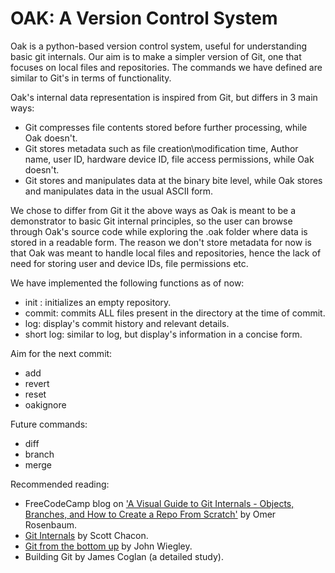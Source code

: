 # OAK: A Version Control System
Oak is a python-based version control system, useful for understanding basic git internals. Our aim is to make a simpler version of Git, one that focuses on local files and repositories.
The commands we have defined are similar to Git's in terms of functionality.

Oak's internal data representation is inspired from Git, but differs in 3 main ways:
* Git compresses file contents stored before further processing, while Oak doesn't.
* Git stores metadata such as file creation\modification time, Author name, user ID, hardware device ID, file access permissions, while Oak doesn't.
* Git stores and manipulates data at the binary bite level, while Oak stores and manipulates data in the usual ASCII form.

We chose to differ from Git it the above ways as Oak is meant to be a demonstrator to basic Git internal principles, so the user can browse through Oak's source code
while exploring the .oak folder where data is stored in a readable form. The reason we don't store metadata for now is that Oak was meant to handle local files and repositories,
hence the lack of need for storing user and device IDs, file permissions etc.

We have implemented the following functions as of now:
* init : initializes an empty repository.
* commit: commits ALL files present in the directory at the time of commit.
* log: display's commit history and relevant details.
* short log: similar to log, but display's information in a concise form.

Aim for the next commit:
* add
* revert
* reset
* oakignore

Future commands:
* diff
* branch
* merge

Recommended reading:
* FreeCodeCamp blog on ['A Visual Guide to Git Internals - Objects, Branches, and How to Create a Repo From Scratch'](https://www.freecodecamp.org/news/git-internals-objects-branches-create-repo/#:~:text=In%20git%20%2C%20the%20contents%20of,creation%20time%20remains%20the%20same) by Omer Rosenbaum.
* [Git Internals](https://github.com/pluralsight/git-internals-pdf) by Scott Chacon.
* [Git from the bottom up](https://jwiegley.github.io/git-from-the-bottom-up/) by John Wiegley.
* Building Git by James Coglan (a detailed study).
